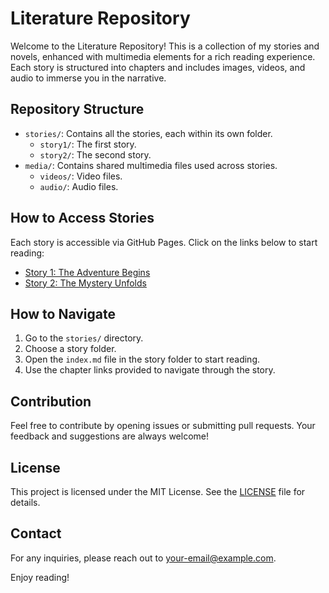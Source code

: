 # Literature Repository

Welcome to the Literature Repository! This is a collection of my stories and novels, enhanced with multimedia elements for a rich reading experience. Each story is structured into chapters and includes images, videos, and audio to immerse you in the narrative.

## Repository Structure

- `stories/`: Contains all the stories, each within its own folder.
  - `story1/`: The first story.
  - `story2/`: The second story.
- `media/`: Contains shared multimedia files used across stories.
  - `videos/`: Video files.
  - `audio/`: Audio files.

## How to Access Stories

Each story is accessible via GitHub Pages. Click on the links below to start reading:

- [Story 1: The Adventure Begins](https://username.github.io/literature/story1)
- [Story 2: The Mystery Unfolds](https://username.github.io/literature/story2)

## How to Navigate

1. Go to the `stories/` directory.
2. Choose a story folder.
3. Open the `index.md` file in the story folder to start reading.
4. Use the chapter links provided to navigate through the story.

## Contribution

Feel free to contribute by opening issues or submitting pull requests. Your feedback and suggestions are always welcome!

## License

This project is licensed under the MIT License. See the [LICENSE](LICENSE) file for details.

## Contact

For any inquiries, please reach out to [your-email@example.com](mailto:your-email@example.com).

Enjoy reading!
